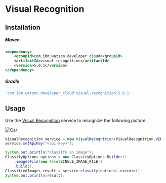 # Visual Recognition

## Installation

##### Maven
```xml
<dependency>
	<groupId>com.ibm.watson.developer_cloud</groupId>
	<artifactId>visual-recognition</artifactId>
	<version>5.0.1</version>
</dependency>
```

##### Gradle
```gradle
'com.ibm.watson.developer_cloud:visual-recognition:5.0.1'
```

## Usage
Use the [Visual Recognition][visual_recognition] service to recognize the
following picture.

![Car](https://visual-recognition-demo.ng.bluemix.net/images/samples/5.jpg)

```java
VisualRecognition service = new VisualRecognition(VisualRecognition.VERSION_DATE_2016_05_20);
service.setApiKey("<api-key>");

System.out.println("Classify an image");
ClassifyOptions options = new ClassifyOptions.Builder()
    .imagesFile(new File(SINGLE_IMAGE_FILE))
    .build();
ClassifiedImages result = service.classify(options).execute();
System.out.println(result);
```

[visual_recognition]: https://console.bluemix.net/docs/services/visual-recognition/getting-started.html